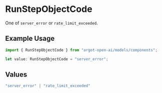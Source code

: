 # RunStepObjectCode

One of `server_error` or `rate_limit_exceeded`.

## Example Usage

```typescript
import { RunStepObjectCode } from "argot-open-ai/models/components";

let value: RunStepObjectCode = "server_error";
```

## Values

```typescript
"server_error" | "rate_limit_exceeded"
```